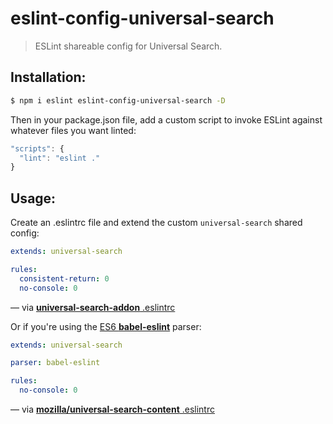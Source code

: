 # eslint-config-universal-search

> ESLint shareable config for Universal Search.

## Installation:

```sh
$ npm i eslint eslint-config-universal-search -D
```

Then in your package.json file, add a custom script to invoke ESLint against whatever files you want linted:
```js
"scripts": {
  "lint": "eslint ."
}
```

## Usage:

Create an .eslintrc file and extend the custom `universal-search` shared config:

```yaml
extends: universal-search

rules:
  consistent-return: 0
  no-console: 0
```
&mdash; via [**universal-search-addon** .eslintrc](https://github.com/mozilla/universal-search-addon/blob/master/.eslintrc)


Or if you're using the [ES6 **babel-eslint**](https://github.com/babel/babel-eslint) parser:

```yaml
extends: universal-search

parser: babel-eslint

rules:
  no-console: 0
```
&mdash; via [**mozilla/universal-search-content** .eslintrc](https://github.com/mozilla/universal-search-content/blob/master/.eslintrc)
